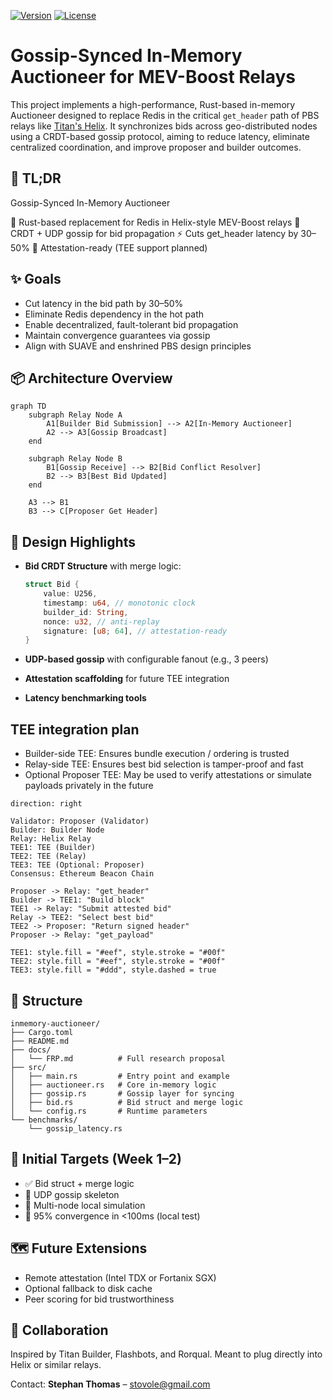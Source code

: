 [![Version](https://img.shields.io/badge/version-0.0.1-blue)](https://github.com/your/repo)
[![License](https://img.shields.io/badge/license-MIT-green)](LICENSE)


# Gossip-Synced In-Memory Auctioneer for MEV-Boost Relays

This project implements a high-performance, Rust-based in-memory Auctioneer designed to replace Redis in the critical `get_header` path of PBS relays like [Titan's Helix](https://github.com/gattaca-com/helix). It synchronizes bids across geo-distributed nodes using a CRDT-based gossip protocol, aiming to reduce latency, eliminate centralized coordination, and improve proposer and builder outcomes.

## 🚀 TL;DR
Gossip-Synced In-Memory Auctioneer

🦀 Rust-based replacement for Redis in Helix-style MEV-Boost relays
📡 CRDT + UDP gossip for bid propagation
⚡ Cuts get_header latency by 30–50%
🔐 Attestation-ready (TEE support planned)


## ✨ Goals

* Cut latency in the bid path by 30–50%
* Eliminate Redis dependency in the hot path
* Enable decentralized, fault-tolerant bid propagation
* Maintain convergence guarantees via gossip
* Align with SUAVE and enshrined PBS design principles

## 📦 Architecture Overview

```mermaid
graph TD
    subgraph Relay Node A
        A1[Builder Bid Submission] --> A2[In-Memory Auctioneer]
        A2 --> A3[Gossip Broadcast]
    end

    subgraph Relay Node B
        B1[Gossip Receive] --> B2[Bid Conflict Resolver]
        B2 --> B3[Best Bid Updated]
    end

    A3 --> B1
    B3 --> C[Proposer Get Header]
```

## 🧠 Design Highlights

* **Bid CRDT Structure** with merge logic:

  ```rust
  struct Bid {
      value: U256,
      timestamp: u64, // monotonic clock
      builder_id: String,
      nonce: u32, // anti-replay
      signature: [u8; 64], // attestation-ready
  }
  ```
* **UDP-based gossip** with configurable fanout (e.g., 3 peers)
* **Attestation scaffolding** for future TEE integration
* **Latency benchmarking tools**

## TEE integration plan
- Builder-side TEE: Ensures bundle execution / ordering is trusted
- Relay-side TEE: Ensures best bid selection is tamper-proof and fast
- Optional Proposer TEE: May be used to verify attestations or simulate payloads privately in the future

```d2
direction: right

Validator: Proposer (Validator)
Builder: Builder Node
Relay: Helix Relay
TEE1: TEE (Builder)
TEE2: TEE (Relay)
TEE3: TEE (Optional: Proposer)
Consensus: Ethereum Beacon Chain

Proposer -> Relay: "get_header"
Builder -> TEE1: "Build block"
TEE1 -> Relay: "Submit attested bid"
Relay -> TEE2: "Select best bid"
TEE2 -> Proposer: "Return signed header"
Proposer -> Relay: "get_payload"

TEE1: style.fill = "#eef", style.stroke = "#00f"
TEE2: style.fill = "#eef", style.stroke = "#00f"
TEE3: style.fill = "#ddd", style.dashed = true
```

## 📁 Structure

```
inmemory-auctioneer/
├── Cargo.toml
├── README.md
├── docs/
│   └── FRP.md          # Full research proposal
├── src/
│   ├── main.rs         # Entry point and example
│   ├── auctioneer.rs   # Core in-memory logic
│   ├── gossip.rs       # Gossip layer for syncing
│   ├── bid.rs          # Bid struct and merge logic
│   └── config.rs       # Runtime parameters
└── benchmarks/
    └── gossip_latency.rs
```

## 🧪 Initial Targets (Week 1–2)

* ✅ Bid struct + merge logic
* 🔲 UDP gossip skeleton
* 🔲 Multi-node local simulation
* 🔲 95% convergence in <100ms (local test)

## 🗺️ Future Extensions

* Remote attestation (Intel TDX or Fortanix SGX)
* Optional fallback to disk cache
* Peer scoring for bid trustworthiness

## 🤝 Collaboration

Inspired by Titan Builder, Flashbots, and Rorqual. Meant to plug directly into Helix or similar relays.

Contact: **Stephan Thomas** – [stovole@gmail.com](mailto:stovole@gmail.com)
